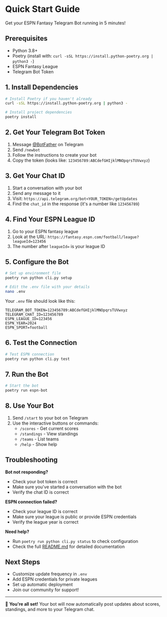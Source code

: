 # Quick Start Guide

Get your ESPN Fantasy Telegram Bot running in 5 minutes!

## Prerequisites

- Python 3.8+
- Poetry (install with: `curl -sSL https://install.python-poetry.org | python3 -`)
- ESPN Fantasy League
- Telegram Bot Token

## 1. Install Dependencies

```bash
# Install Poetry if you haven't already
curl -sSL https://install.python-poetry.org | python3 -

# Install project dependencies
poetry install
```

## 2. Get Your Telegram Bot Token

1. Message [@BotFather](https://t.me/botfather) on Telegram
2. Send `/newbot`
3. Follow the instructions to create your bot
4. Copy the token (looks like: `123456789:ABCdefGHIjklMNOpqrsTUVwxyz`)

## 3. Get Your Chat ID

1. Start a conversation with your bot
2. Send any message to it
3. Visit: `https://api.telegram.org/bot<YOUR_TOKEN>/getUpdates`
4. Find the `chat_id` in the response (it's a number like `123456789`)

## 4. Find Your ESPN League ID

1. Go to your ESPN fantasy league
2. Look at the URL: `https://fantasy.espn.com/football/league?leagueId=123456`
3. The number after `leagueId=` is your league ID

## 5. Configure the Bot

```bash
# Set up environment file
poetry run python cli.py setup

# Edit the .env file with your details
nano .env
```

Your `.env` file should look like this:

```env
TELEGRAM_BOT_TOKEN=123456789:ABCdefGHIjklMNOpqrsTUVwxyz
TELEGRAM_CHAT_ID=123456789
ESPN_LEAGUE_ID=123456
ESPN_YEAR=2024
ESPN_SPORT=football
```

## 6. Test the Connection

```bash
# Test ESPN connection
poetry run python cli.py test
```

## 7. Run the Bot

```bash
# Start the bot
poetry run espn-bot
```

## 8. Use Your Bot

1. Send `/start` to your bot on Telegram
2. Use the interactive buttons or commands:
   - `/scores` - Get current scores
   - `/standings` - View standings
   - `/teams` - List teams
   - `/help` - Show help

## Troubleshooting

**Bot not responding?**
- Check your bot token is correct
- Make sure you've started a conversation with the bot
- Verify the chat ID is correct

**ESPN connection failed?**
- Check your league ID is correct
- Make sure your league is public or provide ESPN credentials
- Verify the league year is correct

**Need help?**
- Run `poetry run python cli.py status` to check configuration
- Check the full [README.md](README.md) for detailed documentation

## Next Steps

- Customize update frequency in `.env`
- Add ESPN credentials for private leagues
- Set up automatic deployment
- Join our community for support!

---

🎉 **You're all set!** Your bot will now automatically post updates about scores, standings, and more to your Telegram chat.
